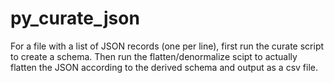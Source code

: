 # py_curate_json

For a file with a list of JSON records (one per line), first run the curate script to create a schema.  Then run the flatten/denormalize scipt to actually flatten the JSON according to the derived schema and output as a csv file.
